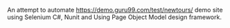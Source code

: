 An attempt to automate https://demo.guru99.com/test/newtours/ demo site using Selenium C#, Nunit and Using Page Object Model design framework.
